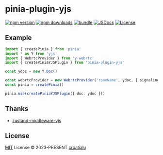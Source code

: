 # pinia-plugin-yjs

[![npm version][npm-version-src]][npm-version-href]
[![npm downloads][npm-downloads-src]][npm-downloads-href]
[![bundle][bundle-src]][bundle-href]
[![JSDocs][jsdocs-src]][jsdocs-href]
[![License][license-src]][license-href]

## Example

``` ts
import { createPinia } from 'pinia'
import * as Y from 'yjs'
import { WebrtcProvider } from 'y-webrtc'
import { createPiniaYJSPlugin } from 'pinia-plugin-yjs'

const ydoc = new Y.Doc()

const webrtcProvider = new WebrtcProvider('roomName', ydoc, { signaling: ['ws://localhost:4444'] })
const pinia = createPinia()

pinia.use(createPiniaYJSPlugin({ doc: ydoc }))
```

## Thanks

- [zustand-middleware-yjs](https://github.com/joebobmiles/zustand-middleware-yjs)

## License

[MIT](./LICENSE) License © 2023-PRESENT [croatialu](https://github.com/croatialu)

<!-- Badges -->

[npm-version-src]: https://img.shields.io/npm/v/pinia-plugin-yjs?style=flat&colorA=080f12&colorB=1fa669
[npm-version-href]: https://npmjs.com/package/pinia-plugin-yjs
[npm-downloads-src]: https://img.shields.io/npm/dm/pinia-plugin-yjs?style=flat&colorA=080f12&colorB=1fa669
[npm-downloads-href]: https://npmjs.com/package/pinia-plugin-yjs
[bundle-src]: https://img.shields.io/bundlephobia/minzip/pinia-plugin-yjs?style=flat&colorA=080f12&colorB=1fa669&label=minzip
[bundle-href]: https://bundlephobia.com/result?p=pinia-plugin-yjs
[license-src]: https://img.shields.io/github/license/antfu/pinia-plugin-yjs.svg?style=flat&colorA=080f12&colorB=1fa669
[license-href]: https://github.com/antfu/pinia-plugin-yjs/blob/main/LICENSE
[jsdocs-src]: https://img.shields.io/badge/jsdocs-reference-080f12?style=flat&colorA=080f12&colorB=1fa669
[jsdocs-href]: https://www.jsdocs.io/package/pinia-plugin-yjs
